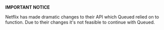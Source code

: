 **IMPORTANT NOTICE**

Netflix has made dramatic changes to their API which Queued relied on to function. Due to their changes it's not feasible to continue with Queued.